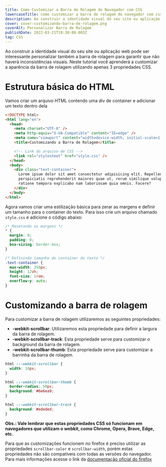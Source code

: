 ```yaml
---
title: Como Customizar a Barra de Rolagem do Navegador com CSS
lowercaseTitle: como customizar a barra de rolagem do navegador com css
description: Ao construir a identidade visual do seu site ou aplicação web pode ser interessante personalizar também a barra de rolagem para garantir que não haverá inconsistências visuais. Neste tutorial você aprenderá a customizar a aparência da barra de rolagem utilizando apenas 3 propriedades CSS.
cover: cover-customizando-barra-de-rolagem.png
coverAlt: Personalizar Barra de Rolagem
publishDate: 2022-03-21T19:30:00.003Z
tag: CSS
---
```


Ao construir a identidade visual do seu site ou aplicação web pode ser interessante personalizar também a barra de rolagem para garantir que não haverá inconsistências visuais. Neste tutorial você aprenderá a customizar a aparência da barra de rolagem utilizando apenas 3 propriedades CSS.

# Estrutura básica do HTML

Vamos criar um arquivo HTML contendo uma div de container e adicionar um texto dentro dela

```html
<!DOCTYPE html>
<html lang="en">
  <head>
    <meta charset="UTF-8" />
    <meta http-equiv="X-UA-Compatible" content="IE=edge" />
    <meta name="viewport" content="width=device-width, initial-scale=1.0" />
    <title>Customizando a Barra de Rolagem</title>

    <!-- Link do arquivo de CSS -->
    <link rel="stylesheet" href="style.css" />
  </head>
  <body>
    <div class="text-container">
      Lorem ipsum dolor sit amet consectetur adipisicing elit. Repellendus veniam magnam,
      perspiciatis reprehenderit maiores quae ut, rerum similique voluptate velit tenetur eaque
      ratione tempora explicabo nam laboriosam quia omnis. Facere?
    </div>
  </body>
</html>
```

Agora vamos criar uma estilização básica para zerar as margens e definir um tamanho para o container do texto. Para isso crie um arquivo chamado `style.css` e adicione o código abaixo:

```css
/* Resetando as margens */
* {
  margin: 0;
  padding: 0;
  box-sizing: border-box;
}

/* Definindo tamanho do container do texto */
.text-container {
  max-width: 350px;
  height: 12vh;
  font-size: 1rem;
  overflow-y: auto;
}
```

# Customizando a barra de rolagem

Para customizar a barra de rolagem utilizaremos as seguintes propriedades:

- **-webkit-scrollbar**: Utilizaremos esta propriedade para definir a largura da barra de rolagem.
- **-webkit-scrollbar-track**: Esta propriedade serve para customizar o background da barra de rolagem.
- **-webkit-scrollbar-thumb**: Esta propriedade serve para customizar a barrinha da barra de rolagem.

```css
html ::-webkit-scrollbar {
  width: 10px;
}

html ::-webkit-scrollbar-thumb {
  border-radius: 50px;
  background: #6e6ea9;
}

html ::-webkit-scrollbar-track {
  background: #ededed;
}
```

**Obs.: Vale lembrar que estas propriedades CSS só funcionam em navegadores que utilizam o webkit, como Chrome, Opera, Brave, Edge, etc.**

Para que as customizações funcionem no firefox é preciso utilizar as propriedades `scrollbar-color` e `scrollbar-width`, porém estas propriedades não são compatíveis com todas as versões do navegador. Para mais informações acesse o link da [documentação oficial do firefox](https://developer.mozilla.org/en-US/docs/Web/CSS/CSS_Scrollbars)
